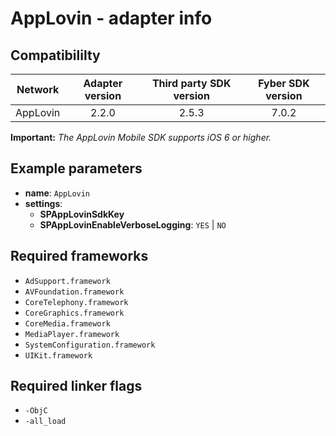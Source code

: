 # AppLovin - adapter info

## Compatibililty

| Network | Adapter version | Third party SDK version | Fyber SDK version |
|:----------:|:-------------:|:-----------------------:|:------------:|
| AppLovin | 2.2.0 | 2.5.3 | 7.0.2 |

**Important:** *The AppLovin Mobile SDK supports iOS 6 or higher.*

## Example parameters

* **name**: `AppLovin`
* **settings**:
	* **SPAppLovinSdkKey**
	* **SPAppLovinEnableVerboseLogging**: `YES` | `NO`
	
## Required frameworks

* `AdSupport.framework`
* `AVFoundation.framework`
* `CoreTelephony.framework`
* `CoreGraphics.framework`
* `CoreMedia.framework`
* `MediaPlayer.framework`
* `SystemConfiguration.framework`
* `UIKit.framework`

## Required linker flags

* `-ObjC`
* `-all_load`